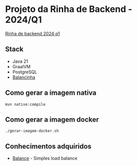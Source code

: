 # Projeto da Rinha de Backend - 2024/Q1

[Rinha de backend 2024 q1](https://github.com/zanfranceschi/rinha-de-backend-2024-q1)

## Stack

- Java 21
- GraalVM
- PostgreSQL
- [Balancinha](https://github.com/marcosisocram/balancinha)


## Como gerar a imagem nativa
```shell
mvn native:compile
```

## Como gerar a imagem docker
```shell
./gerar-imagem-docker.sh
```

## Conhecimentos adquiridos

- [Balance](https://balance.inlab.net/) - Simples load balance

